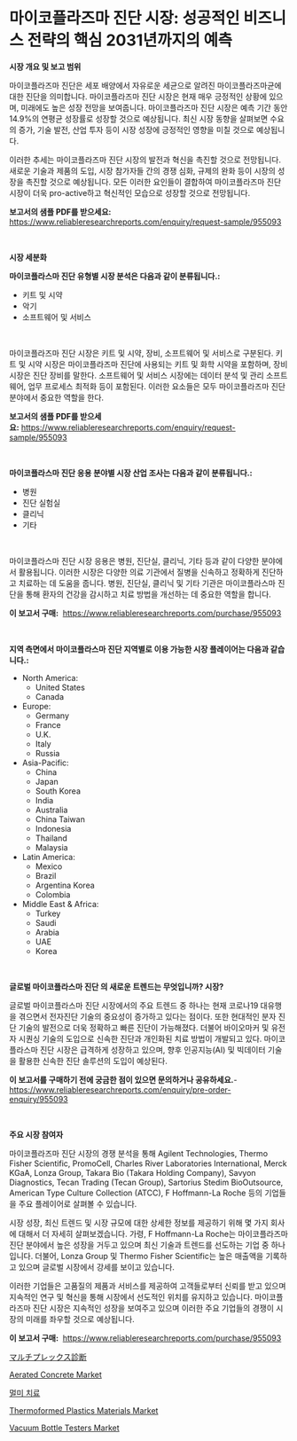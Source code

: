 <p><h1>마이코플라즈마 진단 시장: 성공적인 비즈니스 전략의 핵심 2031년까지의 예측</h1></p><p><strong>시장 개요 및 보고 범위</strong></p>
<p><p>마이코플라즈마 진단은 세포 배양에서 자유로운 세균으로 알려진 마이코플라즈마균에 대한 진단을 의미합니다. 마이코플라즈마 진단 시장은 현재 매우 긍정적인 상황에 있으며, 미래에도 높은 성장 전망을 보여줍니다. 마이코플라즈마 진단 시장은 예측 기간 동안 14.9%의 연평균 성장률로 성장할 것으로 예상됩니다. 최신 시장 동향을 살펴보면 수요의 증가, 기술 발전, 산업 투자 등이 시장 성장에 긍정적인 영향을 미칠 것으로 예상됩니다. </p><p>이러한 추세는 마이코플라즈마 진단 시장의 발전과 혁신을 촉진할 것으로 전망됩니다. 새로운 기술과 제품의 도입, 시장 참가자들 간의 경쟁 심화, 규제의 완화 등이 시장의 성장을 촉진할 것으로 예상됩니다. 모든 이러한 요인들이 결합하여 마이코플라즈마 진단 시장이 더욱 pro-active하고 혁신적인 모습으로 성장할 것으로 전망됩니다.</p></p>
<p><strong>보고서의 샘플 PDF를 받으세요:</strong> <a href="https://www.reliableresearchreports.com/enquiry/request-sample/955093">https://www.reliableresearchreports.com/enquiry/request-sample/955093</a></p>
<p>&nbsp;</p>
<p><strong>시장 세분화</strong></p>
<p><strong>마이코플라스마 진단 유형별 시장 분석은 다음과 같이 분류됩니다.:</strong></p>
<p><ul><li>키트 및 시약</li><li>악기</li><li>소프트웨어 및 서비스</li></ul></p>
<p>&nbsp;</p>
<p><p>마이코플라즈마 진단 시장은 키트 및 시약, 장비, 소프트웨어 및 서비스로 구분된다. 키트 및 시약 시장은 마이코플라즈마 진단에 사용되는 키트 및 화학 시약을 포함하며, 장비 시장은 진단 장비를 말한다. 소프트웨어 및 서비스 시장에는 데이터 분석 및 관리 소프트웨어, 업무 프로세스 최적화 등이 포함된다. 이러한 요소들은 모두 마이코플라즈마 진단 분야에서 중요한 역할을 한다.</p></p>
<p><strong>보고서의 샘플 PDF를 받으세요:</strong>&nbsp;<a href="https://www.reliableresearchreports.com/enquiry/request-sample/955093">https://www.reliableresearchreports.com/enquiry/request-sample/955093</a></p>
<p>&nbsp;</p>
<p><strong> 마이코플라스마 진단 응용 분야별 시장 산업 조사는 다음과 같이 분류됩니다.:</strong></p>
<p><ul><li>병원</li><li>진단 실험실</li><li>클리닉</li><li>기타</li></ul></p>
<p>&nbsp;</p>
<p><p>마이코플라스마 진단 시장 응용은 병원, 진단실, 클리닉, 기타 등과 같이 다양한 분야에서 활용됩니다. 이러한 시장은 다양한 의료 기관에서 질병을 신속하고 정확하게 진단하고 치료하는 데 도움을 줍니다. 병원, 진단실, 클리닉 및 기타 기관은 마이코플라스마 진단을 통해 환자의 건강을 감시하고 치료 방법을 개선하는 데 중요한 역할을 합니다.</p></p>
<p><strong>이 보고서 구매:</strong>&nbsp; <a href="https://www.reliableresearchreports.com/purchase/955093">https://www.reliableresearchreports.com/purchase/955093</a></p>
<p>&nbsp;</p>
<p><strong>지역 측면에서 마이코플라스마 진단 지역별로 이용 가능한 시장 플레이어는 다음과 같습니다.:</strong></p>
<p><ul>
    <li>
        North America:
        <ul>
            <li>United States</li>
            <li>Canada</li>
        </ul>
    </li>
    <li>
        Europe:
        <ul>
            <li>Germany</li>
            <li>France</li>
            <li>U.K.</li>
            <li>Italy</li>
            <li>Russia</li>
        </ul>
    </li>
    <li>
        Asia-Pacific:
        <ul>
            <li>China</li>
            <li>Japan</li>
            <li>South Korea</li>
            <li>India</li>
            <li>Australia</li>
            <li>China Taiwan</li>
            <li>Indonesia</li>
            <li>Thailand</li>
            <li>Malaysia</li>
        </ul>
    </li>
    <li>
        Latin America:
        <ul>
            <li>Mexico</li>
            <li>Brazil</li>
            <li>Argentina Korea</li>
            <li>Colombia</li>
        </ul>
    </li>
    <li>
        Middle East & Africa:
        <ul>
            <li>Turkey</li>
            <li>Saudi</li>
            <li>Arabia</li>
            <li>UAE</li>
            <li>Korea</li>
        </ul>
    </li>
    </ul></p>
<p>&nbsp;</p>
<p><strong>글로벌 마이코플라스마 진단 의 새로운 트렌드는 무엇입니까? 시장?</strong></p>
<p><p>글로벌 마이코플라스마 진단 시장에서의 주요 트렌드 중 하나는 현재 코로나19 대유행을 겪으면서 전자진단 기술의 중요성이 증가하고 있다는 점이다. 또한 현대적인 분자 진단 기술의 발전으로 더욱 정확하고 빠른 진단이 가능해졌다. 더불어 바이오마커 및 유전자 시퀀싱 기술의 도입으로 신속한 진단과 개인화된 치료 방법이 개발되고 있다. 마이코플라스마 진단 시장은 급격하게 성장하고 있으며, 향후 인공지능(AI) 및 빅데이터 기술을 활용한 신속한 진단 솔루션의 도입이 예상된다.</p></p>
<p><strong>이 보고서를 구매하기 전에 궁금한 점이 있으면 문의하거나 공유하세요.</strong>- <a href="https://www.reliableresearchreports.com/enquiry/pre-order-enquiry/955093">https://www.reliableresearchreports.com/enquiry/pre-order-enquiry/955093</a></p>
<p>&nbsp;</p>
<p><strong>주요 시장 참여자</strong></p>
<p><p>마이코플라즈마 진단 시장의 경쟁 분석을 통해 Agilent Technologies, Thermo Fisher Scientific, PromoCell, Charles River Laboratories International, Merck KGaA, Lonza Group, Takara Bio (Takara Holding Company), Savyon Diagnostics, Tecan Trading (Tecan Group), Sartorius Stedim BioOutsource, American Type Culture Collection (ATCC), F Hoffmann-La Roche 등의 기업들을 주요 플레이어로 살펴볼 수 있습니다.</p><p>시장 성장, 최신 트렌드 및 시장 규모에 대한 상세한 정보를 제공하기 위해 몇 가지 회사에 대해서 더 자세히 살펴보겠습니다. 가령, F Hoffmann-La Roche는 마이코플라즈마 진단 분야에서 높은 성장을 거두고 있으며 최신 기술과 트렌드를 선도하는 기업 중 하나입니다. 더불어, Lonza Group 및 Thermo Fisher Scientific는 높은 매출액을 기록하고 있으며 글로벌 시장에서 강세를 보이고 있습니다.</p><p>이러한 기업들은 고품질의 제품과 서비스를 제공하여 고객들로부터 신뢰를 받고 있으며 지속적인 연구 및 혁신을 통해 시장에서 선도적인 위치를 유지하고 있습니다. 마이코플라즈마 진단 시장은 지속적인 성장을 보여주고 있으며 이러한 주요 기업들의 경쟁이 시장의 미래를 좌우할 것으로 예상됩니다.</p></p>
<p><strong>이 보고서 구매:</strong>&nbsp;&nbsp;<a href="https://www.reliableresearchreports.com/purchase/955093">https://www.reliableresearchreports.com/purchase/955093</a></p>
<p><p><a href="https://github.com/zekaoe592392/Market-Research-Report-List-1/blob/main/2380407185467.md">マルチプレックス診断</a></p><p><a href="https://view.publitas.com/reportprime-1/aerated-concrete-market-size-furnishes-valuable-information-encompassing-market-share-market-trends-and-projections-spanning-from-2024-to-2031/">Aerated Concrete Market</a></p><p><a href="https://github.com/vs10l4sfg5c/Market-Research-Report-List-1/blob/main/7002275185463.md">멀미 치료</a></p><p><a href="https://github.com/bmorecock/Market-Research-Report-List-2/blob/main/thermoformed-plastics-materials-market.md">Thermoformed Plastics Materials Market</a></p><p><a href="https://angry-finch-aaf.notion.site/Vacuum-Bottle-Testers-Market-Analysis-Examines-its-Scope-on-Growth-Opportunities-and-Forecasted-Tre-03f5c868177646fc850382aaa8f029e1">Vacuum Bottle Testers Market</a></p></p>
